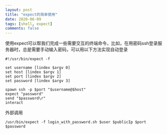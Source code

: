 ```yaml
---
layout: post
title: "expect的简单使用"
date: 2020-06-09
tags: [shell, expect]
comments: false
---
```


使用expect可以帮我们完成一些需要交互的终端命令，比如，在用密码ssh登录服务器时，总是需要手动输入密码，可以用以下方法实现自动登录

```shell
#!/usr/bin/expect -f

set username [lindex $argv 0]
set host [lindex $argv 1]
set port [lindex $argv 2]
set password [lindex $argv 3]

spawn ssh -p $port "$username@$host"
expect "password"
send "$password\r"
interact
```

外部调用

```
/usr/bin/expect -f login_with_password.sh $user $publicIp $port $password
```

